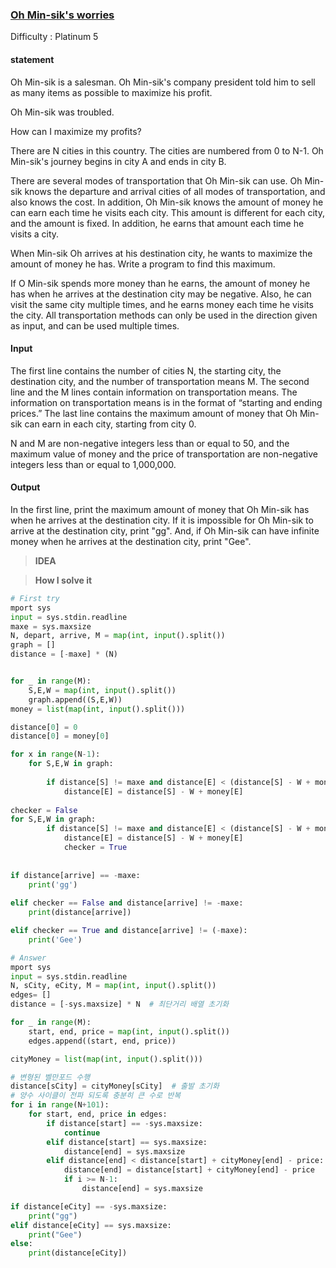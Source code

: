 ### [Oh Min-sik's worries](https://www.acmicpc.net/problem/1219)

Difficulty : Platinum 5

#### statement

Oh Min-sik is a salesman. Oh Min-sik's company president told him to sell as many items as possible to maximize his profit.

Oh Min-sik was troubled.

How can I maximize my profits?

There are N cities in this country. The cities are numbered from 0 to N-1. Oh Min-sik's journey begins in city A and ends in city B.

There are several modes of transportation that Oh Min-sik can use. Oh Min-sik knows the departure and arrival cities of all modes of transportation, and also knows the cost. In addition, Oh Min-sik knows the amount of money he can earn each time he visits each city. This amount is different for each city, and the amount is fixed. In addition, he earns that amount each time he visits a city.

When Min-sik Oh arrives at his destination city, he wants to maximize the amount of money he has. Write a program to find this maximum.

If O Min-sik spends more money than he earns, the amount of money he has when he arrives at the destination city may be negative. Also, he can visit the same city multiple times, and he earns money each time he visits the city. All transportation methods can only be used in the direction given as input, and can be used multiple times.

#### Input

The first line contains the number of cities N, the starting city, the destination city, and the number of transportation means M. The second line and the M lines contain information on transportation means. The information on transportation means is in the format of “starting and ending prices.” The last line contains the maximum amount of money that Oh Min-sik can earn in each city, starting from city 0.

N and M are non-negative integers less than or equal to 50, and the maximum value of money and the price of transportation are non-negative integers less than or equal to 1,000,000.

#### Output

In the first line, print the maximum amount of money that Oh Min-sik has when he arrives at the destination city. If it is impossible for Oh Min-sik to arrive at the destination city, print "gg". And, if Oh Min-sik can have infinite money when he arrives at the destination city, print "Gee".


>**IDEA**

>**How I solve it**

```python
# First try
mport sys
input = sys.stdin.readline
maxe = sys.maxsize
N, depart, arrive, M = map(int, input().split())
graph = [] 
distance = [-maxe] * (N)


for _ in range(M):
    S,E,W = map(int, input().split())
    graph.append((S,E,W))
money = list(map(int, input().split()))

distance[0] = 0 
distance[0] = money[0]

for x in range(N-1):  
    for S,E,W in graph:
        
        if distance[S] != maxe and distance[E] < (distance[S] - W + money[E]):
            distance[E] = distance[S] - W + money[E]
            
checker = False
for S,E,W in graph:
        if distance[S] != maxe and distance[E] < (distance[S] - W + money[E]):
            distance[E] = distance[S] - W + money[E]
            checker = True
            
            
if distance[arrive] == -maxe:
    print('gg')
    
elif checker == False and distance[arrive] != -maxe:
    print(distance[arrive])

elif checker == True and distance[arrive] != (-maxe):
    print('Gee')
```

```python
# Answer
mport sys
input = sys.stdin.readline
N, sCity, eCity, M = map(int, input().split())
edges= []
distance = [-sys.maxsize] * N  # 최단거리 배열 초기화

for _ in range(M):
    start, end, price = map(int, input().split())
    edges.append((start, end, price))

cityMoney = list(map(int, input().split()))

# 변형된 벨만포드 수행
distance[sCity] = cityMoney[sCity]  # 출발 초기화
# 양수 사이클이 전파 되도록 충분히 큰 수로 반복
for i in range(N+101):
    for start, end, price in edges:
        if distance[start] == -sys.maxsize:
            continue
        elif distance[start] == sys.maxsize:
            distance[end] = sys.maxsize
        elif distance[end] < distance[start] + cityMoney[end] - price:
            distance[end] = distance[start] + cityMoney[end] - price
            if i >= N-1:
                distance[end] = sys.maxsize

if distance[eCity] == -sys.maxsize:
    print("gg")
elif distance[eCity] == sys.maxsize:
    print("Gee")
else:
    print(distance[eCity])

```